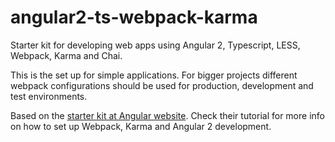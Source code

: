 # angular2-ts-webpack-karma
Starter kit for developing web apps using Angular 2, Typescript, LESS, Webpack, Karma and Chai.

This is the set up for simple applications. For bigger projects different webpack configurations should be used for production, development and test environments.

Based on the [starter kit at Angular website](https://angular.io/docs/ts/latest/quickstart.html). Check their tutorial for more info on how to set up Webpack, Karma and Angular 2 development.
